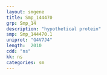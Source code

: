 ```yaml
---
layout: smgene
title: Smp_144470
grp: Smp_14
description: "hypothetical protein"
smp: Smp_144470.1
uniprot: "G4V7J4"
length:  2010
cdd: "ns"
kk: ns
categories: sm
---
```

